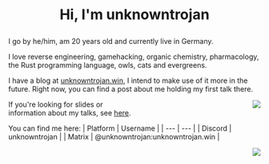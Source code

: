 # <p align="center">__Hi, I'm unknowntrojan__</p>

I go by he/him, am 20 years old and currently live in Germany.

I love reverse engineering, gamehacking, organic chemistry, pharmacology, the Rust programming language, owls, cats and evergreens.

I have a blog at [unknowntrojan.win](https://unknowntrojan.win), I intend to make use of it more in the future. Right now, you can find a post about me holding my first talk there.

<div style="float:right; width: 50%;">
<img align="right" src="https://github-readme-stats.vercel.app/api?username=unknowntrojan&show_icons=true&theme=github_dark" />
</div>

If you're looking for slides or information about my talks, see [here](https://github.com/unknowntrojan/talks).

You can find me here:
| Platform | Username |
| --- | --- |
| Discord | unknowntrojan |
| Matrix | @unknowntrojan:unknowntrojan.win |

<div style="clear: both;"></div>
<img align="right" src="https://github-readme-stats.vercel.app/api/top-langs/?username=unknowntrojan&show_icons=true&theme=github_dark&langs_count=4&layout=compact&hide=ruby,liquid,javascript,css" />
